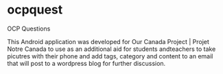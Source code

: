 ocpquest
========

OCP Questions

This Android application was developed for Our Canada Project | Projet Notre Canada to use as an additional aid for students andteachers to take picutres with their phone and add tags, category and content to an email that will post to a wordpress blog for further discussion.
